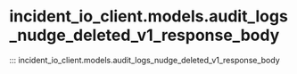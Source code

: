 # incident_io_client.models.audit_logs_nudge_deleted_v1_response_body

::: incident_io_client.models.audit_logs_nudge_deleted_v1_response_body
